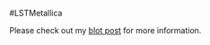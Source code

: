 #LSTMetallica


Please check out my [blot post](https://keunwoochoi.wordpress.com/2016/02/23/lstmetallica/) for more information.

